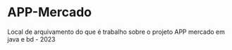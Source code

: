 # APP-Mercado
Local de arquivamento do que é trabalho sobre o projeto APP mercado em java e bd - 2023
